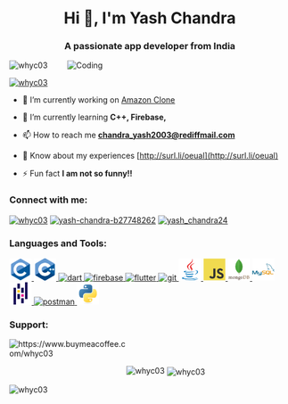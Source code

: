 <h1 align="center">Hi 👋, I'm Yash Chandra</h1>
<h3 align="center">A passionate app developer from India</h3>
<img align="right" alt="Coding" width="400" src="https://user-images.githubusercontent.com/68494604/120436157-39627380-c39c-11eb-89cf-58089fb1032d.gif">

<p align="left"> <img src="https://komarev.com/ghpvc/?username=whyc03&label=Profile%20views&color=0e75b6&style=flat" alt="whyc03" /> </p>

<p align="left"> <a href="https://twitter.com/whyc03" target="blank"><img src="https://img.shields.io/twitter/follow/whyc03?logo=twitter&style=for-the-badge" alt="whyc03" /></a> </p>

- 🔭 I’m currently working on [Amazon Clone](https://github.com/WhyC03/amazon_clone)

- 🌱 I’m currently learning **C++, Firebase,**

- 📫 How to reach me **chandra_yash2003@rediffmail.com**

- 📄 Know about my experiences [http://surl.li/oeual](http://surl.li/oeual)

- ⚡ Fun fact **I am not so funny!!**

<h3 align="left">Connect with me:</h3>
<p align="left">
<a href="https://twitter.com/whyc03" target="blank"><img align="center" src="https://raw.githubusercontent.com/rahuldkjain/github-profile-readme-generator/master/src/images/icons/Social/twitter.svg" alt="whyc03" height="30" width="40" /></a>
<a href="https://linkedin.com/in/yash-chandra-b27748262" target="blank"><img align="center" src="https://raw.githubusercontent.com/rahuldkjain/github-profile-readme-generator/master/src/images/icons/Social/linked-in-alt.svg" alt="yash-chandra-b27748262" height="30" width="40" /></a>
<a href="https://instagram.com/yash_chandra24" target="blank"><img align="center" src="https://raw.githubusercontent.com/rahuldkjain/github-profile-readme-generator/master/src/images/icons/Social/instagram.svg" alt="yash_chandra24" height="30" width="40" /></a>
</p>

<h3 align="left">Languages and Tools:</h3>
<p align="left"> <a href="https://www.cprogramming.com/" target="_blank" rel="noreferrer"> <img src="https://raw.githubusercontent.com/devicons/devicon/master/icons/c/c-original.svg" alt="c" width="40" height="40"/> </a> <a href="https://www.w3schools.com/cpp/" target="_blank" rel="noreferrer"> <img src="https://raw.githubusercontent.com/devicons/devicon/master/icons/cplusplus/cplusplus-original.svg" alt="cplusplus" width="40" height="40"/> </a> <a href="https://dart.dev" target="_blank" rel="noreferrer"> <img src="https://www.vectorlogo.zone/logos/dartlang/dartlang-icon.svg" alt="dart" width="40" height="40"/> </a> <a href="https://firebase.google.com/" target="_blank" rel="noreferrer"> <img src="https://www.vectorlogo.zone/logos/firebase/firebase-icon.svg" alt="firebase" width="40" height="40"/> </a> <a href="https://flutter.dev" target="_blank" rel="noreferrer"> <img src="https://www.vectorlogo.zone/logos/flutterio/flutterio-icon.svg" alt="flutter" width="40" height="40"/> </a> <a href="https://git-scm.com/" target="_blank" rel="noreferrer"> <img src="https://www.vectorlogo.zone/logos/git-scm/git-scm-icon.svg" alt="git" width="40" height="40"/> </a> <a href="https://www.java.com" target="_blank" rel="noreferrer"> <img src="https://raw.githubusercontent.com/devicons/devicon/master/icons/java/java-original.svg" alt="java" width="40" height="40"/> </a> <a href="https://developer.mozilla.org/en-US/docs/Web/JavaScript" target="_blank" rel="noreferrer"> <img src="https://raw.githubusercontent.com/devicons/devicon/master/icons/javascript/javascript-original.svg" alt="javascript" width="40" height="40"/> </a> <a href="https://www.mongodb.com/" target="_blank" rel="noreferrer"> <img src="https://raw.githubusercontent.com/devicons/devicon/master/icons/mongodb/mongodb-original-wordmark.svg" alt="mongodb" width="40" height="40"/> </a> <a href="https://www.mysql.com/" target="_blank" rel="noreferrer"> <img src="https://raw.githubusercontent.com/devicons/devicon/master/icons/mysql/mysql-original-wordmark.svg" alt="mysql" width="40" height="40"/> </a> <a href="https://pandas.pydata.org/" target="_blank" rel="noreferrer"> <img src="https://raw.githubusercontent.com/devicons/devicon/2ae2a900d2f041da66e950e4d48052658d850630/icons/pandas/pandas-original.svg" alt="pandas" width="40" height="40"/> </a> <a href="https://postman.com" target="_blank" rel="noreferrer"> <img src="https://www.vectorlogo.zone/logos/getpostman/getpostman-icon.svg" alt="postman" width="40" height="40"/> </a> <a href="https://www.python.org" target="_blank" rel="noreferrer"> <img src="https://raw.githubusercontent.com/devicons/devicon/master/icons/python/python-original.svg" alt="python" width="40" height="40"/> </a> </p>

<h3 align="left">Support:</h3>
<p><a href="https://www.buymeacoffee.com/https://www.buymeacoffee.com/whyc03"> <img align="left" src="https://cdn.buymeacoffee.com/buttons/v2/default-yellow.png" height="50" width="210" alt="https://www.buymeacoffee.com/whyc03" /></a></p><br><br>

<p><img align="left" src="https://github-readme-stats.vercel.app/api/top-langs?username=whyc03&show_icons=true&locale=en&layout=compact" alt="whyc03" /></p>

<p>&nbsp;<img align="center" src="https://github-readme-stats.vercel.app/api?username=whyc03&show_icons=true&locale=en" alt="whyc03" /></p>

<p><img align="center" src="https://github-readme-streak-stats.herokuapp.com/?user=whyc03&" alt="whyc03" /></p>
